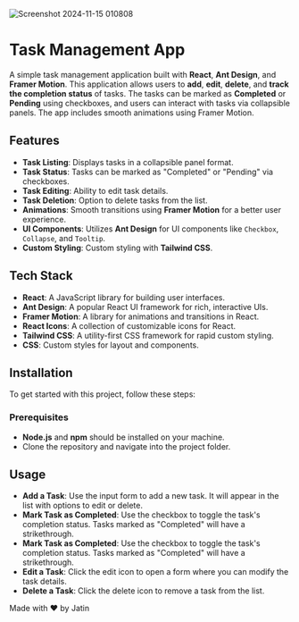 
![Screenshot 2024-11-15 010808](https://github.com/user-attachments/assets/a381151e-94e2-423f-b9fd-b1079dd32538)

# Task Management App

A simple task management application built with **React**, **Ant Design**, and **Framer Motion**. This application allows users to **add**, **edit**, **delete**, and **track the completion status** of tasks. The tasks can be marked as **Completed** or **Pending** using checkboxes, and users can interact with tasks via collapsible panels. The app includes smooth animations using Framer Motion.

## Features

- **Task Listing**: Displays tasks in a collapsible panel format.
- **Task Status**: Tasks can be marked as "Completed" or "Pending" via checkboxes.
- **Task Editing**: Ability to edit task details.
- **Task Deletion**: Option to delete tasks from the list.
- **Animations**: Smooth transitions using **Framer Motion** for a better user experience.
- **UI Components**: Utilizes **Ant Design** for UI components like `Checkbox`, `Collapse`, and `Tooltip`.
- **Custom Styling**: Custom styling with **Tailwind CSS**.

## Tech Stack

- **React**: A JavaScript library for building user interfaces.
- **Ant Design**: A popular React UI framework for rich, interactive UIs.
- **Framer Motion**: A library for animations and transitions in React.
- **React Icons**: A collection of customizable icons for React.
- **Tailwind CSS**: A utility-first CSS framework for rapid custom styling.
- **CSS**: Custom styles for layout and components.

## Installation

To get started with this project, follow these steps:

### Prerequisites

- **Node.js** and **npm** should be installed on your machine.
- Clone the repository and navigate into the project folder.

##  Usage

- **Add a Task**: Use the input form to add a new task. It will appear in the list with options to edit or delete.
- **Mark Task as Completed**: Use the checkbox to toggle the task's completion status. Tasks marked as "Completed" will have a strikethrough.
- **Mark Task as Completed**: Use the checkbox to toggle the task's completion status. Tasks marked as "Completed" will have a strikethrough.
- **Edit a Task**: Click the edit icon to open a form where you can modify the task details.
- **Delete a Task**: Click the delete icon to remove a task from the list.

Made with ❤️ by Jatin

